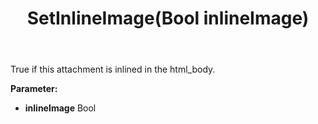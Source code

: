 ﻿---
uid: crmscript_ref_NSAttachmentEntity_SetInlineImage
title: SetInlineImage(Bool inlineImage)
intellisense: NSAttachmentEntity.SetInlineImage
keywords: NSAttachmentEntity, GetInlineImage
so.topic: reference
---

True if this attachment is inlined in the html_body.

**Parameter:** 
 - **inlineImage** Bool

